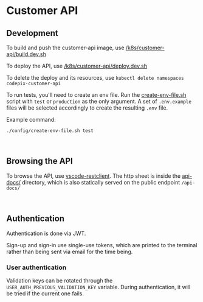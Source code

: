 # Customer API

## Development

To build and push the customer-api image, use [/k8s/customer-api/build.dev.sh](../k8s/customer-api/build.dev.sh)

To deploy the API, use [/k8s/customer-api/deploy.dev.sh](../k8s/customer-api/deploy.dev.sh)

To delete the deploy and its resources, use `kubectl delete namespaces codepix-customer-api`

To run tests, you'll need to create an env file. Run the [create-env-file.sh](./config/create-env-file.sh) script with `test` or `production` as the only argument. A set of `.env.example` files will be selected accordingly to create the resulting `.env` file.

Example command: 
```
./config/create-env-file.sh test
```

<br>

## Browsing the API

To browse the API, use [vscode-restclient](https://github.com/Huachao/vscode-restclient). The http sheet is inside the [api-docs/](api-docs/vscode-rest-client.http) directory, which is also statically served on the public endpoint `/api-docs/`

<br>

## Authentication

Authentication is done via JWT.

Sign-up and sign-in use single-use tokens, which are printed to the terminal rather than being sent via email for the time being.

### User authentication

Validation keys can be rotated through the `USER_AUTH_PREVIOUS_VALIDATION_KEY` variable. During authentication, it will be tried if the current one fails.

